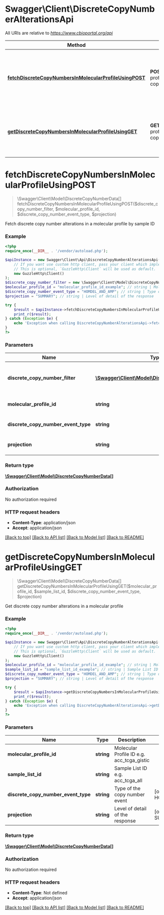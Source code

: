 # Swagger\Client\DiscreteCopyNumberAlterationsApi

All URIs are relative to *https://www.cbioportal.org/api*

Method | HTTP request | Description
------------- | ------------- | -------------
[**fetchDiscreteCopyNumbersInMolecularProfileUsingPOST**](DiscreteCopyNumberAlterationsApi.md#fetchDiscreteCopyNumbersInMolecularProfileUsingPOST) | **POST** /molecular-profiles/{molecularProfileId}/discrete-copy-number/fetch | Fetch discrete copy number alterations in a molecular profile by sample ID
[**getDiscreteCopyNumbersInMolecularProfileUsingGET**](DiscreteCopyNumberAlterationsApi.md#getDiscreteCopyNumbersInMolecularProfileUsingGET) | **GET** /molecular-profiles/{molecularProfileId}/discrete-copy-number | Get discrete copy number alterations in a molecular profile


# **fetchDiscreteCopyNumbersInMolecularProfileUsingPOST**
> \Swagger\Client\Model\DiscreteCopyNumberData[] fetchDiscreteCopyNumbersInMolecularProfileUsingPOST($discrete_copy_number_filter, $molecular_profile_id, $discrete_copy_number_event_type, $projection)

Fetch discrete copy number alterations in a molecular profile by sample ID

### Example
```php
<?php
require_once(__DIR__ . '/vendor/autoload.php');

$apiInstance = new Swagger\Client\Api\DiscreteCopyNumberAlterationsApi(
    // If you want use custom http client, pass your client which implements `GuzzleHttp\ClientInterface`.
    // This is optional, `GuzzleHttp\Client` will be used as default.
    new GuzzleHttp\Client()
);
$discrete_copy_number_filter = new \Swagger\Client\Model\DiscreteCopyNumberFilter(); // \Swagger\Client\Model\DiscreteCopyNumberFilter | List of Sample IDs/Sample List ID and Entrez Gene IDs
$molecular_profile_id = "molecular_profile_id_example"; // string | Molecular Profile ID e.g. acc_tcga_gistic
$discrete_copy_number_event_type = "HOMDEL_AND_AMP"; // string | Type of the copy number event
$projection = "SUMMARY"; // string | Level of detail of the response

try {
    $result = $apiInstance->fetchDiscreteCopyNumbersInMolecularProfileUsingPOST($discrete_copy_number_filter, $molecular_profile_id, $discrete_copy_number_event_type, $projection);
    print_r($result);
} catch (Exception $e) {
    echo 'Exception when calling DiscreteCopyNumberAlterationsApi->fetchDiscreteCopyNumbersInMolecularProfileUsingPOST: ', $e->getMessage(), PHP_EOL;
}
?>
```

### Parameters

Name | Type | Description  | Notes
------------- | ------------- | ------------- | -------------
 **discrete_copy_number_filter** | [**\Swagger\Client\Model\DiscreteCopyNumberFilter**](../Model/DiscreteCopyNumberFilter.md)| List of Sample IDs/Sample List ID and Entrez Gene IDs |
 **molecular_profile_id** | **string**| Molecular Profile ID e.g. acc_tcga_gistic |
 **discrete_copy_number_event_type** | **string**| Type of the copy number event | [optional] [default to HOMDEL_AND_AMP]
 **projection** | **string**| Level of detail of the response | [optional] [default to SUMMARY]

### Return type

[**\Swagger\Client\Model\DiscreteCopyNumberData[]**](../Model/DiscreteCopyNumberData.md)

### Authorization

No authorization required

### HTTP request headers

 - **Content-Type**: application/json
 - **Accept**: application/json

[[Back to top]](#) [[Back to API list]](../../README.md#documentation-for-api-endpoints) [[Back to Model list]](../../README.md#documentation-for-models) [[Back to README]](../../README.md)

# **getDiscreteCopyNumbersInMolecularProfileUsingGET**
> \Swagger\Client\Model\DiscreteCopyNumberData[] getDiscreteCopyNumbersInMolecularProfileUsingGET($molecular_profile_id, $sample_list_id, $discrete_copy_number_event_type, $projection)

Get discrete copy number alterations in a molecular profile

### Example
```php
<?php
require_once(__DIR__ . '/vendor/autoload.php');

$apiInstance = new Swagger\Client\Api\DiscreteCopyNumberAlterationsApi(
    // If you want use custom http client, pass your client which implements `GuzzleHttp\ClientInterface`.
    // This is optional, `GuzzleHttp\Client` will be used as default.
    new GuzzleHttp\Client()
);
$molecular_profile_id = "molecular_profile_id_example"; // string | Molecular Profile ID e.g. acc_tcga_gistic
$sample_list_id = "sample_list_id_example"; // string | Sample List ID e.g. acc_tcga_all
$discrete_copy_number_event_type = "HOMDEL_AND_AMP"; // string | Type of the copy number event
$projection = "SUMMARY"; // string | Level of detail of the response

try {
    $result = $apiInstance->getDiscreteCopyNumbersInMolecularProfileUsingGET($molecular_profile_id, $sample_list_id, $discrete_copy_number_event_type, $projection);
    print_r($result);
} catch (Exception $e) {
    echo 'Exception when calling DiscreteCopyNumberAlterationsApi->getDiscreteCopyNumbersInMolecularProfileUsingGET: ', $e->getMessage(), PHP_EOL;
}
?>
```

### Parameters

Name | Type | Description  | Notes
------------- | ------------- | ------------- | -------------
 **molecular_profile_id** | **string**| Molecular Profile ID e.g. acc_tcga_gistic |
 **sample_list_id** | **string**| Sample List ID e.g. acc_tcga_all |
 **discrete_copy_number_event_type** | **string**| Type of the copy number event | [optional] [default to HOMDEL_AND_AMP]
 **projection** | **string**| Level of detail of the response | [optional] [default to SUMMARY]

### Return type

[**\Swagger\Client\Model\DiscreteCopyNumberData[]**](../Model/DiscreteCopyNumberData.md)

### Authorization

No authorization required

### HTTP request headers

 - **Content-Type**: Not defined
 - **Accept**: application/json

[[Back to top]](#) [[Back to API list]](../../README.md#documentation-for-api-endpoints) [[Back to Model list]](../../README.md#documentation-for-models) [[Back to README]](../../README.md)

